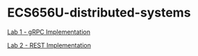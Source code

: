 # ECS656U-distributed-systems

[Lab 1 - gRPC Implementation](https://github.com/tobywynne-mellor/ECS656U-distributed-systems/tree/main/lab1)

[Lab 2 - REST Implementation](https://github.com/tobywynne-mellor/ECS656U-distributed-systems/tree/main/lab2)

